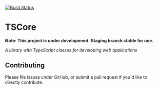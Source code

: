 [![Build Status](https://travis-ci.org/ts-core/ts-core.svg?branch=development)](https://travis-ci.org/ts-core/ts-core) 

TSCore 
=========

**Note: This project is under development. Staging branch stable for use.**

*A library with TypeScript classes for developing web applications*

## Contributing ##
Please file issues under GitHub, or submit a pull request if you'd like to directly contribute.
